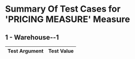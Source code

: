 # Summary Of Test Cases for 'PRICING MEASURE' Measure
 
## 1 - Warehouse--1
| Test Argument | Test Value |
| ------------- | ---------- |
 
